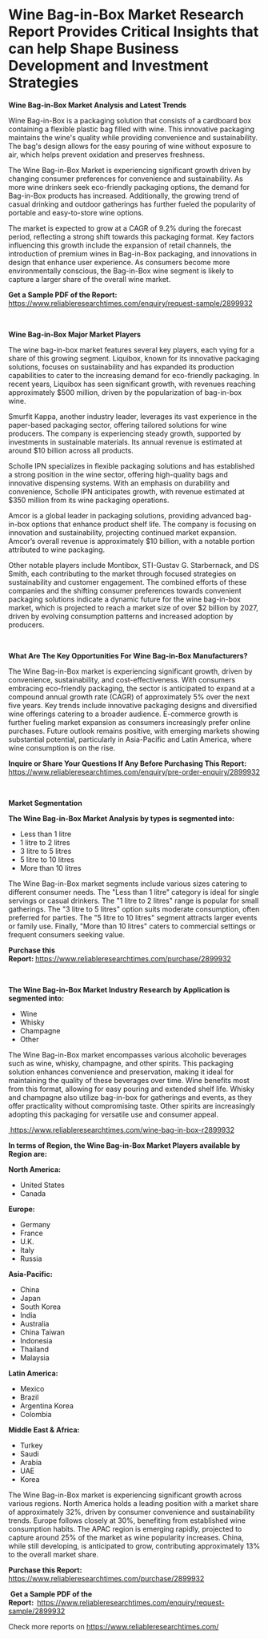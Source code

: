 <p><h1>Wine Bag-in-Box Market Research Report Provides Critical Insights that can help Shape Business Development and Investment Strategies</h1></p><p><strong>Wine Bag-in-Box Market Analysis and Latest Trends</strong></p>
<p><p>Wine Bag-in-Box is a packaging solution that consists of a cardboard box containing a flexible plastic bag filled with wine. This innovative packaging maintains the wine's quality while providing convenience and sustainability. The bag's design allows for the easy pouring of wine without exposure to air, which helps prevent oxidation and preserves freshness.</p><p>The Wine Bag-in-Box Market is experiencing significant growth driven by changing consumer preferences for convenience and sustainability. As more wine drinkers seek eco-friendly packaging options, the demand for Bag-in-Box products has increased. Additionally, the growing trend of casual drinking and outdoor gatherings has further fueled the popularity of portable and easy-to-store wine options.</p><p>The market is expected to grow at a CAGR of 9.2% during the forecast period, reflecting a strong shift towards this packaging format. Key factors influencing this growth include the expansion of retail channels, the introduction of premium wines in Bag-in-Box packaging, and innovations in design that enhance user experience. As consumers become more environmentally conscious, the Bag-in-Box wine segment is likely to capture a larger share of the overall wine market.</p></p>
<p><strong>Get a Sample PDF of the Report:&nbsp;</strong> <a href="https://www.reliableresearchtimes.com/enquiry/request-sample/2899932?utm_campaign=3560&utm_medium=2&utm_source=Github&utm_content=ia&utm_term=16032025&utm_id=wine-bag-in-box">https://www.reliableresearchtimes.com/enquiry/request-sample/2899932</a></p>
<p>&nbsp;</p>
<p><strong>Wine Bag-in-Box Major Market Players</strong></p>
<p><p>The wine bag-in-box market features several key players, each vying for a share of this growing segment. Liquibox, known for its innovative packaging solutions, focuses on sustainability and has expanded its production capabilities to cater to the increasing demand for eco-friendly packaging. In recent years, Liquibox has seen significant growth, with revenues reaching approximately $500 million, driven by the popularization of bag-in-box wine.</p><p>Smurfit Kappa, another industry leader, leverages its vast experience in the paper-based packaging sector, offering tailored solutions for wine producers. The company is experiencing steady growth, supported by investments in sustainable materials. Its annual revenue is estimated at around $10 billion across all products.</p><p>Scholle IPN specializes in flexible packaging solutions and has established a strong position in the wine sector, offering high-quality bags and innovative dispensing systems. With an emphasis on durability and convenience, Scholle IPN anticipates growth, with revenue estimated at $350 million from its wine packaging operations.</p><p>Amcor is a global leader in packaging solutions, providing advanced bag-in-box options that enhance product shelf life. The company is focusing on innovation and sustainability, projecting continued market expansion. Amcor’s overall revenue is approximately $10 billion, with a notable portion attributed to wine packaging.</p><p>Other notable players include Montibox, STI-Gustav G. Starbernack, and DS Smith, each contributing to the market through focused strategies on sustainability and customer engagement. The combined efforts of these companies and the shifting consumer preferences towards convenient packaging solutions indicate a dynamic future for the wine bag-in-box market, which is projected to reach a market size of over $2 billion by 2027, driven by evolving consumption patterns and increased adoption by producers.</p></p>
<p>&nbsp;</p>
<p><strong>What Are The Key Opportunities For Wine Bag-in-Box Manufacturers?</strong></p>
<p><p>The Wine Bag-in-Box market is experiencing significant growth, driven by convenience, sustainability, and cost-effectiveness. With consumers embracing eco-friendly packaging, the sector is anticipated to expand at a compound annual growth rate (CAGR) of approximately 5% over the next five years. Key trends include innovative packaging designs and diversified wine offerings catering to a broader audience. E-commerce growth is further fueling market expansion as consumers increasingly prefer online purchases. Future outlook remains positive, with emerging markets showing substantial potential, particularly in Asia-Pacific and Latin America, where wine consumption is on the rise.</p></p>
<p><strong>Inquire or Share Your Questions If Any Before Purchasing This Report:</strong> <a href="https://www.reliableresearchtimes.com/enquiry/pre-order-enquiry/2899932?utm_campaign=3560&utm_medium=2&utm_source=Github&utm_content=ia&utm_term=16032025&utm_id=wine-bag-in-box">https://www.reliableresearchtimes.com/enquiry/pre-order-enquiry/2899932</a></p>
<p>&nbsp;</p>
<p><strong>Market Segmentation</strong></p>
<p><strong>The Wine Bag-in-Box Market Analysis by types is segmented into:</strong></p>
<p><ul><li>Less than 1 litre</li><li>1 litre to 2 litres</li><li>3 litre to 5 litres</li><li>5 litre to 10 litres</li><li>More than 10 litres</li></ul></p>
<p><p>The Wine Bag-in-Box market segments include various sizes catering to different consumer needs. The "Less than 1 litre" category is ideal for single servings or casual drinkers. The "1 litre to 2 litres" range is popular for small gatherings. The "3 litre to 5 litres" option suits moderate consumption, often preferred for parties. The "5 litre to 10 litres" segment attracts larger events or family use. Finally, "More than 10 litres" caters to commercial settings or frequent consumers seeking value.</p></p>
<p><strong>Purchase this Report:&nbsp;</strong><a href="https://www.reliableresearchtimes.com/purchase/2899932?utm_campaign=3560&utm_medium=2&utm_source=Github&utm_content=ia&utm_term=16032025&utm_id=wine-bag-in-box">https://www.reliableresearchtimes.com/purchase/2899932</a></p>
<p>&nbsp;</p>
<p><strong>The Wine Bag-in-Box Market Industry Research by Application is segmented into:</strong></p>
<p><ul><li>Wine</li><li>Whisky</li><li>Champagne</li><li>Other</li></ul></p>
<p><p>The Wine Bag-in-Box market encompasses various alcoholic beverages such as wine, whisky, champagne, and other spirits. This packaging solution enhances convenience and preservation, making it ideal for maintaining the quality of these beverages over time. Wine benefits most from this format, allowing for easy pouring and extended shelf life. Whisky and champagne also utilize bag-in-box for gatherings and events, as they offer practicality without compromising taste. Other spirits are increasingly adopting this packaging for versatile use and consumer appeal.</p></p>
<p><a href="https://www.reliableresearchtimes.com/wine-bag-in-box-r2899932?utm_campaign=3560&utm_medium=2&utm_source=Github&utm_content=ia&utm_term=16032025&utm_id=wine-bag-in-box">&nbsp;https://www.reliableresearchtimes.com/wine-bag-in-box-r2899932</a></p>
<p><strong>In terms of Region, the Wine Bag-in-Box Market Players available by Region are:</strong></p>
<p>
    <p> <strong> North America: </strong>
        <ul>
            <li>United States</li>
            <li>Canada</li>
        </ul>
        </p> 
    <p> <strong> Europe: </strong>
        <ul>
            <li>Germany</li>
            <li>France</li>
            <li>U.K.</li>
            <li>Italy</li>
            <li>Russia</li>
        </ul>
        </p> 
    <p> <strong> Asia-Pacific: </strong>
        <ul>
            <li>China</li>
            <li>Japan</li>
            <li>South Korea</li>
            <li>India</li>
            <li>Australia</li>
            <li>China Taiwan</li>
            <li>Indonesia</li>
            <li>Thailand</li>
            <li>Malaysia</li>
        </ul>
        </p> 
    <p> <strong> Latin America: </strong>
        <ul>
            <li>Mexico</li>
            <li>Brazil</li>
            <li>Argentina Korea</li>
            <li>Colombia</li>
        </ul>
        </p> 
    <p> <strong> Middle East & Africa: </strong>
        <ul>
            <li>Turkey</li>
            <li>Saudi</li>
            <li>Arabia</li>
            <li>UAE</li>
            <li>Korea</li>
        </ul>
    </p>
    </p>
<p><p>The Wine Bag-in-Box market is experiencing significant growth across various regions. North America holds a leading position with a market share of approximately 32%, driven by consumer convenience and sustainability trends. Europe follows closely at 30%, benefiting from established wine consumption habits. The APAC region is emerging rapidly, projected to capture around 25% of the market as wine popularity increases. China, while still developing, is anticipated to grow, contributing approximately 13% to the overall market share.</p></p>
<p><strong>Purchase this Report: </strong><a href="https://www.reliableresearchtimes.com/purchase/2899932?utm_campaign=3560&utm_medium=2&utm_source=Github&utm_content=ia&utm_term=16032025&utm_id=wine-bag-in-box">https://www.reliableresearchtimes.com/purchase/2899932</a></p>
<p>&nbsp;<strong>Get a Sample PDF of the Report:&nbsp;&nbsp;</strong><a href="https://www.reliableresearchtimes.com/enquiry/request-sample/2899932?utm_campaign=3560&utm_medium=2&utm_source=Github&utm_content=ia&utm_term=16032025&utm_id=wine-bag-in-box">https://www.reliableresearchtimes.com/enquiry/request-sample/2899932</a></p>
<p><strong></strong></p>
<p>Check more reports on <a href="https://www.reliableresearchtimes.com/?utm_campaign=3560&utm_medium=2&utm_source=Github&utm_content=ia&utm_term=16032025&utm_id=wine-bag-in-box">https://www.reliableresearchtimes.com/</a></p>